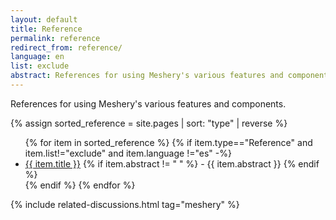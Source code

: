 ```yaml
---
layout: default
title: Reference
permalink: reference
redirect_from: reference/
language: en
list: exclude
abstract: References for using Meshery's various features and components.
---
```


References for using Meshery's various features and components.

{% assign sorted_reference = site.pages | sort: "type" | reverse %}

<ul>
    {% for item in sorted_reference %}
    {% if item.type=="Reference" and item.list!="exclude" and item.language !="es" -%}
      <li><a href="{{ site.baseurl }}{{ item.url }}">{{ item.title }}</a>
      {% if item.abstract != " " %}
        -  {{ item.abstract }}
      {% endif %}
      </li>
      {% endif %}
    {% endfor %}
</ul>
{% include related-discussions.html tag="meshery" %}
